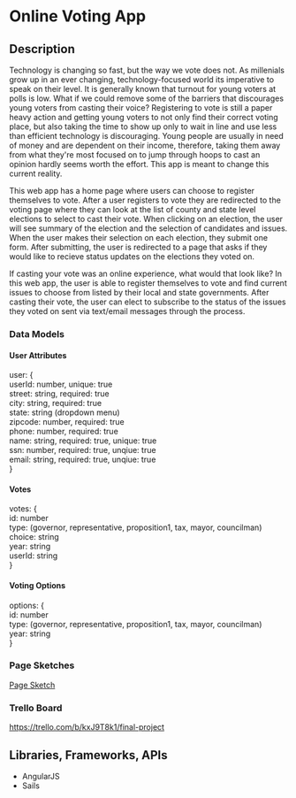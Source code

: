 <h1>Online Voting App</h1>

<h2>Description</h2>

Technology is changing so fast, but the way we vote does not. As millenials grow up in an ever changing, technology-focused world its imperative to speak on their level. It is generally known that turnout for young voters at polls is low. What if we could remove some of the barriers that discourages young voters from casting their voice? Registering to vote is still a paper heavy action and getting young voters to not only find their correct voting place, but also taking the time to show up only to wait in line and use less than efficient technology is discouraging. Young people are usually in need of money and are dependent on their income, therefore, taking them away from what they're most focused on to jump through hoops to cast an opinion hardly seems worth the effort. This app is meant to change this current reality.

This web app has a home page where users can choose to register themselves to vote. After a user registers to vote they are redirected to the voting page where they can look at the list of county and state level elections to select to cast their vote. When clicking on an election, the user will see summary of the election and the selection of candidates and issues. When the user makes their selection on each election, they submit one form. After submitting, the user is redirected to a page that asks if they would like to recieve status updates on the elections they voted on.
 
If casting your vote was an online experience, what would that look like? In this web app, the user is able to register themselves to vote and find current issues to choose from listed by their local and state governments. After casting their vote, the user can elect to subscribe to the status of the issues they voted on sent via text/email messages through the process.


<h3>Data Models</h3>
<h4>User Attributes</h4>
<div>
user: { <br>
	userId: number, unique: true<br>
	street: string, required: true<br>
	city: string, required: true<br>
	state: string (dropdown menu)<br>
	zipcode: number, required: true<br>
	phone: number, required: true<br>
	name: string, required: true, unique: true<br>
	ssn: number, required: true, unqiue: true<br>
	email: string, required: true, unqiue: true<br>
}
</div>

<h4>Votes</h4>
<div>
votes: { <br>
	id: number<br>
	type: (governor, representative, proposition1, tax, mayor, councilman)<br>
	choice: string<br>
	year: string<br>
	userId: string<br>
}
</div>

<h4>Voting Options</h4>
<div>
options: { <br>
	id: number<br>
	type: (governor, representative, proposition1, tax, mayor, councilman)<br>
	year: string<br>
}
</div>

<h3>Page Sketches</h3>

<a href="https://erikadmoller.mybalsamiq.com/projects/finalproject">Page Sketch</a>

<h3>Trello Board</h3>

<a href="https://trello.com/b/kxJ9T8k1/final-project">https://trello.com/b/kxJ9T8k1/final-project</a>

<h2>Libraries, Frameworks, APIs</h2>
<ul>
	<li>AngularJS</li>
	<li>Sails</li>
</ul>

